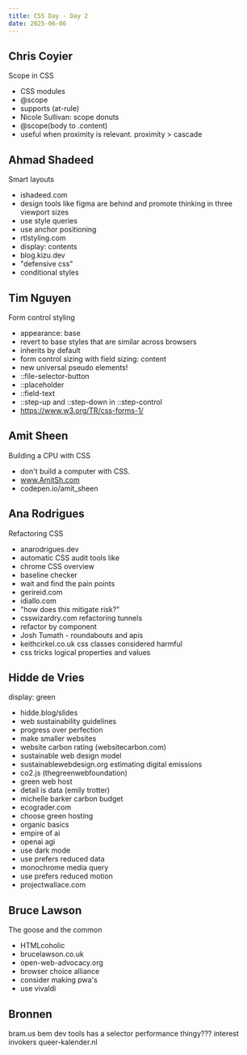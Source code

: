 ```yaml
---
title: CSS Day - Day 2
date: 2025-06-06
---
```


## Chris Coyier
Scope in CSS
  - CSS modules
  - @scope
  - supports (at-rule)
  - Nicole Sullivan: scope donuts
  - @scope(body to .content)
  - useful when proximity is relevant. proximity > cascade

## Ahmad Shadeed
Smart layouts
  - ishadeed.com
  - design tools like figma are behind and promote thinking in three viewport sizes
  - use style queries
  - use anchor positioning
  - rtlstyling.com
  - display: contents
  - blog.kizu.dev
  - "defensive css"
  - conditional styles

## Tim Nguyen
Form control styling
  - appearance: base
  - revert to base styles that are similar across browsers
  - inherits by default
  - form control sizing with field sizing: content
  - new universal pseudo elements!
  - ::file-selector-button
  - ::placeholder
  - ::field-text
  - ::step-up and ::step-down in ::step-control
  - https://www.w3.org/TR/css-forms-1/

## Amit Sheen
Building a CPU with CSS
  - don't build a computer with CSS.
 - www.AmitSh.com
  - codepen.io/amit_sheen

## Ana Rodrigues
Refactoring CSS
  - anarodrigues.dev
  - automatic CSS audit tools like
  - chrome CSS overview
  - baseline checker
  - wait and find the pain points
  - gerireid.com
  - idiallo.com
  - "how does this mitigate risk?"
  - csswizardry.com refactoring tunnels
  - refactor by component
  - Josh Tumath - roundabouts and apis
  - keithcirkel.co.uk css classes considered harmful
  - css tricks logical properties and values

## Hidde de Vries
display: green
  - hidde.blog/slides
  - web sustainability guidelines
  - progress over perfection
  - make smaller websites
  - website carbon rating (websitecarbon.com)
  - sustainable web design model
  - sustainablewebdesign.org estimating digital emissions
  - co2.js (thegreenwebfoundation)
  - green web host
  - detail is data (emily trotter)
  - michelle barker carbon budget
  - ecograder.com
  - choose green hosting
  - organic basics
  - empire of ai
  - openai agi
  - use dark mode
  - use prefers reduced data
  - monochrome media query
  - use prefers reduced motion
  - projectwallace.com

## Bruce Lawson
The goose and the common
  - HTMLcoholic
  - brucelawson.co.uk
  - open-web-advocacy.org
  - browser choice alliance
  - consider making pwa's
  - use vivaldi

## Bronnen
bram.us
bem
dev tools has a selector performance thingy???
interest invokers
queer-kalender.nl